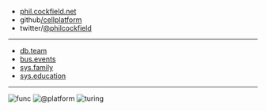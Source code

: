 - [phil.cockfield.net](https://phil.cockfield.net)
- github[/cellplatform](https://github.com/cellplatform)
- twitter/[@philcockfield](https://twitter.com/philcockfield)

---

- [db.team](https://db.team)
- [bus.events](https://bus.events)
- [sys.family](https://sys.family)
- [sys.education](https://sys.education)

---

![func](https://user-images.githubusercontent.com/185555/184804978-0a4b15f0-9cf5-447d-b717-bda480370b51.png)
![@platform](https://user-images.githubusercontent.com/185555/88729229-76ac1280-d187-11ea-81c6-14146ec64848.png)
![turing](https://user-images.githubusercontent.com/185555/184806246-4501d5e0-ed2b-44e7-9b97-d59b44ce6a1f.png)

